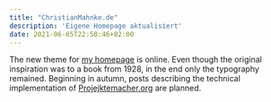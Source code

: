 ```yaml
---
title: "ChristianMahnke.de"
description: 'Eigene Homepage aktualisiert'
date: 2021-06-05T22:50:46+02:00
---
```


The new theme for [my homepage](https://christianmahnke.de/) is online. Even though the original inspiration was to a book from 1928, in the end only the typography remained. Beginning in autumn, posts describing the technical implementation of [Projejktemacher.org](https://projektemacher.org/) are planned.
